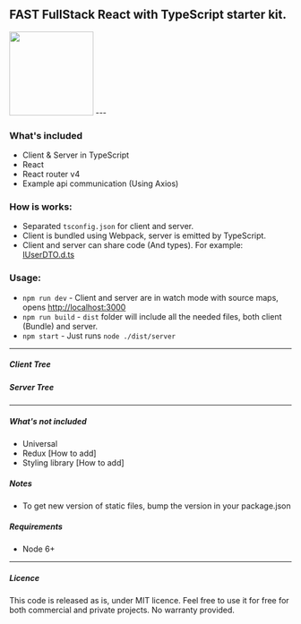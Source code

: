## FAST FullStack React with TypeScript starter kit.
<img src="https://github.com/gilamran/fullstack-typescript/raw/master/logo.png" width="150">
---


### What's included
* Client & Server in TypeScript
* React
* React router v4
* Example api communication (Using Axios)

### How is works:
* Separated `tsconfig.json` for client and server.
* Client is bundled using Webpack, server is emitted by TypeScript.
* Client and server can share code (And types). For example: [IUserDTO.d.ts](https://github.com/gilamran/fullstack-typescript/blob/master/src/shared/IUserDTO.d.ts)

### Usage:
* `npm run dev` - Client and server are in watch mode with source maps, opens [http://localhost:3000](http://localhost:3000)
* `npm run build` - `dist` folder will include all the needed files, both client (Bundle) and server.
* `npm start` - Just runs `node ./dist/server`  

---

##### Client Tree
##### Server Tree

---

##### What's not included
* Universal
* Redux [How to add]
* Styling library [How to add]

##### Notes
* To get new version of static files, bump the version in your package.json

##### Requirements
* Node 6+



---

##### Licence
This code is released as is, under MIT licence. Feel free to use it for free for both commercial and private projects. No warranty provided.
